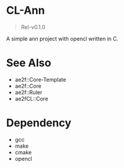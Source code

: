 # CL-Ann
> Rel-v0.1.0

A simple ann project with opencl written in C.

# See Also
- ae2f::Core-Template
- ae2f::Core
- ae2f::Ruler
- ae2fCL::Core

# Dependency
- gcc
- make
- cmake
- opencl
